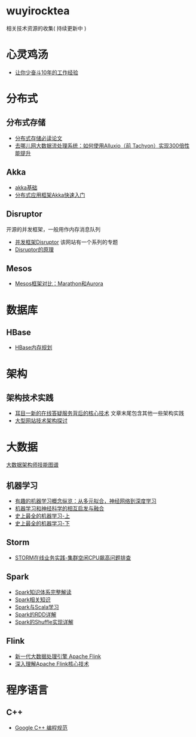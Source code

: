 # wuyirocktea
相关技术资源的收集( 持续更新中 )

# 心灵鸡汤
- [让你少奋斗10年的工作经验](http://ms.csdn.net/geek/82647)

# 分布式
## 分布式存储
- [分布式存储必读论文](http://geek.csdn.net/news/detail/83314)
- [去哪儿网大数据流处理系统：如何使用Alluxio（前 Tachyon）实现300倍性能提升](http://geek.csdn.net/news/detail/77491)

## Akka
- [akka基础](http://my.oschina.net/clopopo/blog/141984)
- [分布式应用框架Akka快速入门](http://itindex.net/detail/46983-%E5%BA%94%E7%94%A8-%E6%A1%86%E6%9E%B6-akka)

## Disruptor
开源的并发框架，一般用作内存消息队列
- [并发框架Disruptor](http://ifeve.com/disruptor/) 该网站有一个系列的专题
- [Disruptor的原理](http://www.360doc.com/content/15/0131/11/11962419_445188581.shtml)

## Mesos
- [Mesos框架对比：Marathon和Aurora](http://www.open-open.com/lib/view/open1431661251044.html)

# 数据库
## HBase
- [HBase内存规划](http://hbasefly.com/2016/06/18/hbase-practise-ram/)

# 架构
## 架构技术实践
- [耳目一新的在线答疑服务背后的核心技术](http://geek.csdn.net/news/detail/82632) 文章末尾包含其他一些架构实践
- [大型网站技术架构探讨](http://www.jiagoushuo.com/article/1000315.html)

# 大数据
[大数据架构师技能图谱](http://www.ha97.com/5734.html?utm_source=tuicool&utm_medium=referral)
## 机器学习
- [有趣的机器学习概念纵览：从多元拟合，神经网络到深度学习](http://www.afenxi.com/post/19502)
- [机器学习和神经科学的相互启发与融合](http://www.58maisui.com/2016/06/16/a-211/)
- [史上最全的机器学习-上](http://www.afenxi.com/post/18593)
- [史上最全的机器学习-下](http://www.afenxi.com/post/18594)

## Storm
- [STORM在线业务实践-集群空闲CPU飙高问题排查](http://daiwa.ninja/index.php/2015/07/18/storm-cpu-overload/)

## Spark
- [Spark知识体系完整解读](http://mt.sohu.com/20160522/n450849016.shtml)
- [Spark相关知识](http://www.jianshu.com/search?q=spark&page=1&type=collections)
- [Spark与Scala学习](http://blog.jasonding.top/2018/01/01/ScalaList/)
- [Spark的RDD详解](http://blog.csdn.net/stark_summer/article/details/50218641)
- [Spark的Shuffle实现详解](http://www.360doc.com/content/14/0625/16/2459_389662439.shtml)

## Flink
- [新一代大数据处理引擎 Apache Flink](http://www.ibm.com/developerworks/cn/opensource/os-cn-apache-flink/index.html)
- [深入理解Apache Flink核心技术](http://www.tuicool.com/articles/jYNnemQ)

# 程序语言
## C++
- [Google C++ 编程规范](http://blog.csdn.net/fengbingchun/article/details/45789447)